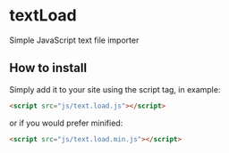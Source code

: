 # textLoad
Simple JavaScript text file importer

## How to install
Simply add it to your site using the script tag, in example:
```html
<script src="js/text.load.js"></script>
```
or if you would prefer minified:
```html
<script src="js/text.load.min.js"></script>
```

